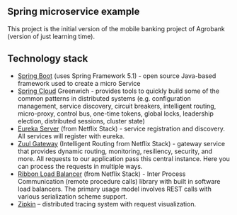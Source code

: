 ## Spring microservice example

This project is the initial version of the mobile banking project of Agrobank (version of just learning time).

## Technology stack

* [Spring Boot](https://spring.io/projects/spring-boot) (uses Spring Framework 5.1) - open source Java-based framework used to create a micro Service
* [Spring Cloud](https://spring.io/projects/spring-cloud) Greenwich - provides tools to quickly build some of the common patterns in distributed systems (e.g. configuration management, service discovery, circuit breakers, intelligent routing, micro-proxy, control bus, one-time tokens, global locks, leadership election, distributed sessions, cluster state)
* [Eureka Server](https://github.com/Netflix/eureka) (from Netflix Stack) - service registration and discovery. All services will register with eureka.
* [Zuul Gateway](https://github.com/Netflix/zuul) (Intelligent Routing from Netflix Stack) - gateway service that provides dynamic routing, monitoring, resiliency, security, and more. All requests to our application pass this central instance. Here you can process the requests in multiple ways.
* [Ribbon Load Balancer](https://github.com/Netflix/ribbon) (from Netflix Stack) - Inter Process Communication (remote procedure calls) library with built in software load balancers. The primary usage model involves REST calls with various serialization scheme support.
* [Zipkin](https://zipkin.io/) – distributed tracing system with request visualization.
